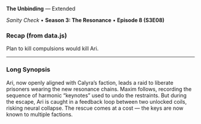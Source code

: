**The Unbinding** — Extended

_Sanity Check_ • **Season 3: The Resonance** • **Episode 8 (S3E08)**

### Recap (from data.js)
Plan to kill compulsions would kill Ari.

---

### Long Synopsis

Ari, now openly aligned with Calyra’s faction, leads a raid to liberate prisoners wearing the new resonance chains. Maxim follows, recording the sequence of harmonic “keynotes” used to undo the restraints. But during the escape, Ari is caught in a feedback loop between two unlocked coils, risking neural collapse. The rescue comes at a cost — the keys are now known to multiple factions.